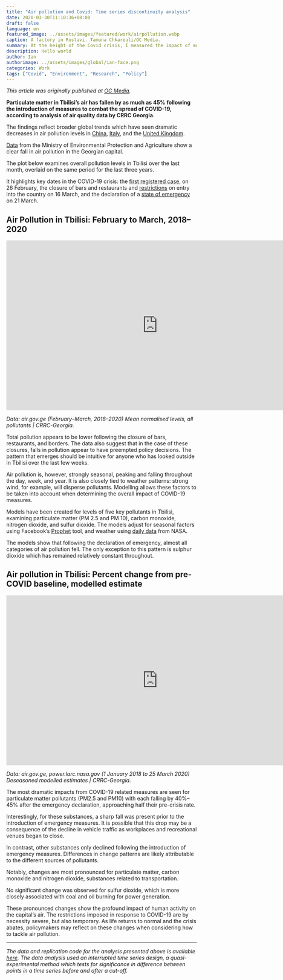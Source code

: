```yaml
---
title: "Air pollution and Covid: Time series discontinuity analysis"
date: 2020-03-30T11:10:36+08:00
draft: false
language: en
featured_image: ../assets/images/featured/work/airpollution.webp
caption: A factory in Rustavi. Tamuna Chkareuli/OC Media.
summary: At the height of the Covid crisis, I measured the impact of movement restrictions on air pollution in Tbilisi using time-series discontinuity analysis and Facebook's Prophet tool.
description: Hello world
author: Ian
authorimage: ../assets/images/global/ian-face.png
categories: Work
tags: ["Covid", "Environment", "Research", "Policy"]
---
```


_This article was originally published at [OC Media](https://oc-media.org/analysis-air-pollution-in-tbilisi-nearly-halved-by-covid-19-measures/)._

**Particulate matter in Tbilisi’s air has fallen by as much as 45% following the introduction of measures to combat the spread of COVID-19, according to analysis of air quality data by CRRC Georgia.**

The findings reflect broader global trends which have seen dramatic decreases in air pollution levels in [China](https://www.esa.int/Applications/Observing_the_Earth/Copernicus/Sentinel-5P/COVID-19_nitrogen_dioxide_over_China?ref=oc-media.org), [Italy](https://www.nytimes.com/reuters/2020/03/13/world/europe/13reuters-health-coronavirus-italy-pollution.html?ref=oc-media.org), and the [United Kingdom](https://www.independent.co.uk/environment/coronavirus-air-pollution-uk-lockdown-china-italy-covid-19-a9421291.html?ref=oc-media.org).

[Data](http://air.gov.ge/?ref=oc-media.org) from the Ministry of Environmental Protection and Agriculture show a clear fall in air pollution in the Georgian capital.

The plot below examines overall pollution levels in Tbilisi over the last month, overlaid on the same period for the last three years.

It highlights key dates in the COVID-19 crisis: the [first registered case](https://oc-media.org/first-coronavirus-case-confirmed-in-georgia/), on 26 February, the closure of bars and restaurants and [restrictions](https://oc-media.org/georgia-bans-entry-for-all-foreign-citizens-over-coronavirus-fears/) on entry into the country on 16 March, and the declaration of a [state of emergency](https://oc-media.org/georgia-declares-state-of-emergency/) on 21 March.

## Air Pollution in Tbilisi: February to March, 2018–2020

<iframe loading="lazy" src="https://crrcgeorgia.github.io/blogcharts/air_quality/en/time_plot.html" width="800" height="450" frameborder="0" scrolling="no"></iframe>

_Data: air.gov.ge (February–March, 2018–2020) Mean normalised levels, all pollutants | CRRC-Georgia._

Total pollution appears to be lower following the closure of bars, restaurants, and borders. The data also suggest that in the case of these closures, falls in pollution appear to have preempted policy decisions. The pattern that emerges should be intuitive for anyone who has looked outside in Tbilisi over the last few weeks.

Air pollution is, however, strongly seasonal, peaking and falling throughout the day, week, and year. It is also closely tied to weather patterns: strong wind, for example, will disperse pollutants. Modelling allows these factors to be taken into account when determining the overall impact of COVID-19 measures.

Models have been created for levels of five key pollutants in Tbilisi, examining particulate matter (PM 2.5 and PM 10), carbon monoxide, nitrogen dioxide, and sulfur dioxide. The models adjust for seasonal factors using Facebook’s [Prophet](https://facebook.github.io/prophet/docs/quick_start.html?ref=oc-media.org) tool, and weather using [daily data](https://power.larc.nasa.gov/?ref=oc-media.org) from NASA.

The models show that following the declaration of emergency, almost all categories of air pollution fell. The only exception to this pattern is sulphur dioxide which has remained relatively constant throughout.

## Air pollution in Tbilisi: Percent change from pre-COVID baseline, modelled estimate

<iframe loading="lazy" src="https://crrcgeorgia.github.io/blogcharts/air_quality/en/percent_change.html" width="800" height="450" frameborder="0" scrolling="no"></iframe>

_Data: air.gov.ge, power.larc.nasa.gov (1 January 2018 to 25 March 2020) Deseasoned modelled estimates | CRRC-Georgia._

The most dramatic impacts from COVID-19 related measures are seen for particulate matter pollutants (PM2.5 and PM10) with each falling by 40%–45% after the emergency declaration, approaching half their pre-crisis rate.

Interestingly, for these substances, a sharp fall was present prior to the introduction of emergency measures. It is possible that this drop may be a consequence of the decline in vehicle traffic as workplaces and recreational venues began to close.

In contrast, other substances only declined following the introduction of emergency measures. Differences in change patterns are likely attributable to the different sources of pollutants.

Notably, changes are most pronounced for particulate matter, carbon monoxide and nitrogen dioxide, substances related to transportation.

No significant change was observed for sulfur dioxide, which is more closely associated with coal and oil burning for power generation.

These pronounced changes show the profound impact of human activity on the capital’s air. The restrictions imposed in response to COVID-19 are by necessity severe, but also temporary. As life returns to normal and the crisis abates, policymakers may reflect on these changes when considering how to tackle air pollution.

---

_The data and replication code for the analysis presented above is available [here](https://github.com/crrcgeorgia/air_quality?ref=igdr.ch). The data analysis used an interrupted time series design, a quasi-experimental method which tests for significance in difference between points in a time series before and after a cut-off._
